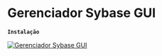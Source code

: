 # Gerenciador Sybase GUI

**`Instalação`**

[![Gerenciador Sybase GUI](http://img.youtube.com/vi/AqkoR-d0f34/0.jpg)](https://www.youtube.com/watch?v=AqkoR-d0f34 "Gerenciador Sybase GUI")
